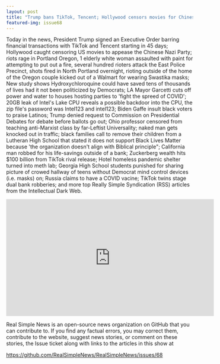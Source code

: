 ```yaml
---
layout: post
title: "Trump bans TikTok, Tencent; Hollywood censors movies for Chinese Government; Portland riots rage"
featured-img: issue68
---
```


Today in the news, President Trump signed an Executive Order barring financial transactions with TikTok and Tencent starting in 45 days; Hollywood caught censoring US movies to appease the Chinese Nazi Party; riots rage in Portland Oregon, 1 elderly white woman assaulted with paint for attempting to put out a fire, several hundred rioters attack the East Police Precinct, shots fired in North Portland overnight, rioting outside of the home of the Oregon couple kicked out of a Walmart for wearing Swastika masks; New study shows Hydroxychloroquine could have saved tens of thousands of lives had it not been politicized by Democrats; LA Mayor Garcetti cuts off power and water to houses hosting parties to 'fight the spreed of COVID'; 20GB leak of Intel's Lake CPU reveals a possible backdoor into the CPU, the zip file's password was Intel123 and intel123; Biden Gaffe insult black voters to praise Latinos; Trump denied request to Commission on Presidential Debates for debate before ballots go out; Ohio professor censored from teaching anti-Marxist class by far-Leftist Universality; naked man gets knocked out in traffic; black families call to remove their children from a Lutheran High School that stated it does not support Black Lives Matter because 'the organization doesn't align with Biblical principle"; California man robbed for his life-savings outside of a bank; Zuckerberg wealth hits $100 billion from TikTok rival release; Hotel homeless pandemic shelter turned into meth lab; Georgia High School students punished for sharing picture of crowed hallway of teens without Democrat mind control devices (i.e. masks) on; Russia claims to have a COVID vacine; TikTok twins stage dual bank robberies; and more top Really Simple Syndication (RSS) articles from the Intellectual Dark Web.

<iframe width="560" height="315" src="https://www.youtube.com/embed/IAkCrnHPhLw
" frameborder="0" allow="accelerometer; autoplay; encrypted-media; gyroscope; picture-in-picture" allowfullscreen></iframe>

Real Simple News is an open-source news organization on GitHub that you can contribute to. If you find any factual errors, you may correct them, contribute to the website, suggest news stories, or comment on these stories, the Issue ticket along with links to the articles in this show at 

<https://github.com/RealSimpleNews/RealSimpleNews/issues/68>
